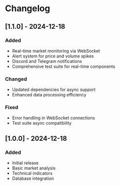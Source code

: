# Changelog

## [1.1.0] - 2024-12-18

### Added
- Real-time market monitoring via WebSocket
- Alert system for price and volume spikes
- Discord and Telegram notifications
- Comprehensive test suite for real-time components

### Changed
- Updated dependencies for async support
- Enhanced data processing efficiency

### Fixed
- Error handling in WebSocket connections
- Test suite async compatibility

## [1.0.0] - 2024-12-18

### Added
- Initial release
- Basic market analysis
- Technical indicators
- Database integration